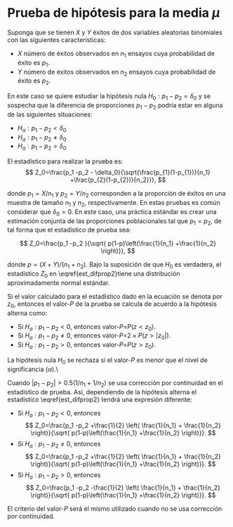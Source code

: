 # Prueba de hipótesis para la media $\mu$

Suponga que se tienen $X$ y $Y$ éxitos de dos variables aleatorias binomiales con las siguientes características:

- $X$ número de éxitos observados en $n_1$ ensayos cuya probabilidad de éxito es $p_1$.
- $Y$ número de éxitos observados en $n_2$ ensayos cuya probabilidad de éxito es $p_2$. 

En este caso se quiere estudiar la hipótesis nula $H_0: p_1 - p_2 = \delta_0$ y se sospecha que la diferencia de proporciones $p_1 - p_2$ podría estar en alguna de las siguientes situaciones:

- $H_a: p_1 - p_2 < \delta_0$
- $H_a: p_1 - p_2 \neq \delta_0$
- $H_a: p_1 - p_2 > \delta_0$


El estadístico para realizar la prueba es:
$$
Z_0=\frac{p_1 -p_2 - \delta_0}{\sqrt{\frac{p_{1}(1-p_{1})}{n_1} +\frac{p_{2}(1-p_{2})}{n_2}}},
$$

donde $p_1 =X/n_1$ y $p_2 =Y/n_2$ corresponden a la proporción de éxitos en una muestra de tamaño $n_1$ y $n_2$, respectivamente. En estas pruebas es común considerar que $\delta_0=0$. En este caso, una práctica estándar es crear una estimación conjunta de las proporciones poblacionales tal que $p_1=p_2$, de tal forma que el estadístico de prueba sea:

$$
Z_0=\frac{p_1 -p_2 }{\sqrt{ p(1-p)\left(\frac{1}{n_1} +\frac{1}{n_2} \right)}},
$$

donde $p=(X+Y)/(n_1 + n_2)$. Bajo la suposición de que $H_0$ es verdadera, el estadístico $Z_0$ en \eqref{est_difprop2}tiene una distribución aproximadamente normal estándar.

Si el valor calculado para el estadístico dado en la ecuación se denota por $z_0$, entonces el valor-$P$ de la prueba se calcula de acuerdo a la hipótesis alterna como:

- Si $H_a:p_1 - p_2 < 0$, entonces valor-$P$=$P(z < z_0)$. 
- Si $H_a:p_1 - p_2 \neq 0$, entonces valor-$P$=$2 \times P(z > \lvert z_0 \rvert)$.
- Si $H_a: p_1 - p_2 > 0$, entonces valor-$P$=$P(z > z_0)$.

La hipótesis nula $H_0$ se rechaza si el valor-$P$ es menor que el nivel de significancia ($\alpha$).\\

Cuando $\left| p_1-p_2 \right|> 0.5 \left( 1/n_1 + 1/n_2 \right)$ se usa corrección por continuidad en el estadístico de prueba. Así, dependiendo de la hipótesis alterna el estadístico \eqref{est_difprop2} tendrá una expresión diferente: 

- Si $H_a: p_1 -p_2 < 0$, entonces
	$$
	Z_0=\frac{p_1 -p_2 +\frac{1}{2} \left( \frac{1}{n_1} + \frac{1}{n_2} \right)}{\sqrt{ p(1-p)\left(\frac{1}{n_1} +\frac{1}{n_2} \right)}}. 
  $$
- Si $H_a: p_1 -p_2 \neq 0$, entonces
	$$
	Z_0=\frac{p_1 -p_2 +\frac{1}{2} \left( \frac{1}{n_1} + \frac{1}{n_2} \right)}{\sqrt{ p(1-p)\left(\frac{1}{n_1} +\frac{1}{n_2} \right)}}.
	$$
- Si $H_a: p_1 -p_2 > 0$, entonces 
  $$
	Z_0=\frac{p_1 -p_2 -\frac{1}{2} \left( \frac{1}{n_1} + \frac{1}{n_2} \right)}{\sqrt{ p(1-p)\left(\frac{1}{n_1} +\frac{1}{n_2} \right)}}. 
	$$

El criterio del valor-$P$ será el mismo utilizado cuando no se usa corrección por continuidad.